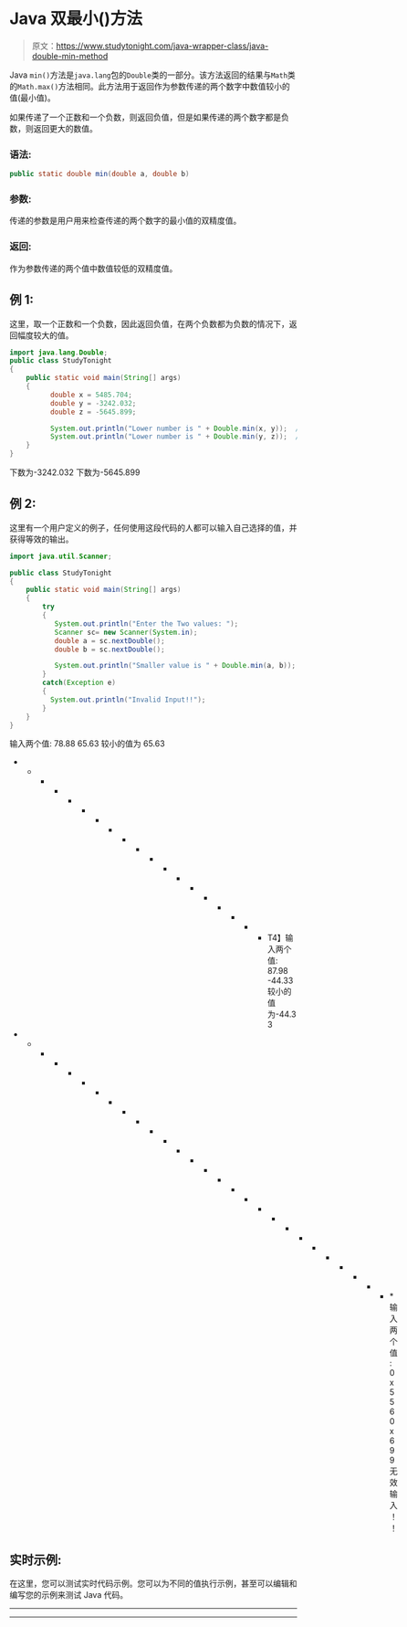 # Java 双最小()方法

> 原文：<https://www.studytonight.com/java-wrapper-class/java-double-min-method>

Java `min()`方法是`java.lang`包的`Double`类的一部分。该方法返回的结果与`Math`类的`Math.max()`方法相同。此方法用于返回作为参数传递的两个数字中数值较小的值(最小值)。

如果传递了一个正数和一个负数，则返回负值，但是如果传递的两个数字都是负数，则返回更大的数值。

### 语法:

```java
public static double min(double a, double b) 
```

### 参数:

传递的参数是用户用来检查传递的两个数字的最小值的双精度值。

### 返回:

作为参数传递的两个值中数值较低的双精度值。

## 例 1:

这里，取一个正数和一个负数，因此返回负值，在两个负数都为负数的情况下，返回幅度较大的值。

```java
import java.lang.Double;
public class StudyTonight 
{  
    public static void main(String[] args) 
    {            
          double x = 5485.704;  
          double y = -3242.032; 
          double z = -5645.899;

          System.out.println("Lower number is " + Double.min(x, y));  // print the larger number between x and y 
          System.out.println("Lower number is " + Double.min(y, z));  // print the larger number between y and z
    }  
}
```

下数为-3242.032
下数为-5645.899

## 例 2:

这里有一个用户定义的例子，任何使用这段代码的人都可以输入自己选择的值，并获得等效的输出。

```java
import java.util.Scanner; 

public class StudyTonight
{  
    public static void main(String[] args) 
    {  
        try
        {
           System.out.println("Enter the Two values: ");  
           Scanner sc= new Scanner(System.in);  
           double a = sc.nextDouble();  
           double b = sc.nextDouble();  

           System.out.println("Smaller value is " + Double.min(a, b)); //Print the larger number between a and b           
        }
        catch(Exception e)
        {
          System.out.println("Invalid Input!!");
        }         
    }  
} 
```

输入两个值:
78.88 65.63
较小的值为 65.63
* * * * * * * * * * * * * * * * * * * T4】输入两个值:
87.98 -44.33
较小的值为-44.33
* * * * * * * * * * * * * * * * * * * * * * * * * * * * *输入两个值:
0x556 0x699
无效输入！！

## 实时示例:

在这里，您可以测试实时代码示例。您可以为不同的值执行示例，甚至可以编辑和编写您的示例来测试 Java 代码。

* * *

* * *